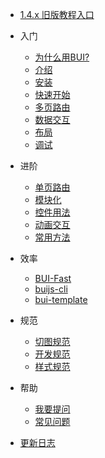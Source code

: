* [1.4.x 旧版教程入口](http://www.easybui.com/guide-1.4.x/)

* 入门

  * [为什么用BUI?](chapter1/why.md)
  * [介绍](chapter1/about.md)
  * [安装](chapter1/installation.md)
  * [快速开始](chapter1/quickstart.md)
  * [多页路由](chapter1/multipage.md)
  * [数据交互](chapter1/request.md)
  * [布局](chapter1/layout.md)
  * [调试](chapter1/debug.md)


* 进阶
  * [单页路由](chapter2/router.md)
  * [模块化](chapter2/loader.md)
  * [控件用法](chapter2/controls.md)
  * [动画交互](chapter2/animate.md)
  * [常用方法](chapter2/method.md)

* 效率
  * [BUI-Fast](tools/buifast.md)
  * [buijs-cli](tools/buijs.md)
  * [bui-template](tools/bui-template.md)

* 规范
  * [切图规范](ui/cutimage.md)
  * [开发规范](ui/standard.md)
  * [样式规范](ui/style.md)

* 帮助
  * [我要提问](https://github.com/imouou/BUI-Guide/issues)
  * [常见问题](help.md)
  
* [更新日志](changelog.md)
